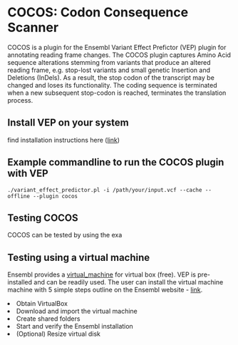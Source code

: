

# COCOS: Codon Consequence Scanner 
COCOS is a plugin for the Ensembl Variant Effect Prefictor (VEP) plugin for annotating reading frame changes.
The COCOS plugin captures Amino Acid sequence alterations stemming from variants that produce an altered reading frame, e.g. stop-lost variants and small genetic Insertion and Deletions (InDels).  As a result, the stop codon of the transcript may be changed and loses its functionality. The coding sequence is terminated when a new subsequent stop-codon is reached, terminates the translation process. 


## Install VEP on your system
find installation instructions here (<a href=http://useast.ensembl.org/info/docs/tools/vep/script/vep_download.html>link</a>)

## Example commandline to run the COCOS plugin with VEP

```
./variant_effect_predictor.pl -i /path/your/input.vcf --cache --offline --plugin cocos
```

## Testing COCOS

COCOS can be tested by using the exa


## Testing using a virtual machine

Ensembl provides a <a href="ftp://ftp.ensembl.org/pub/current_virtual_machine" class="external-link" rel="nofollow">virtual_machine</a> for virtual box (free). VEP is pre-installed and can be readily used.
The user can install the virtual machine machine with 5 simple steps outline on the Ensembl website - <a href=http://www.ensembl.org/info/data/virtual_machine.html>link</a>.
<li>Obtain VirtualBox</li>
<li>Download and import the virtual machine</li>
<li>Create shared folders</li>
<li>Start and verify the Ensembl installation</li>
<li>(Optional) Resize virtual disk</li> 

